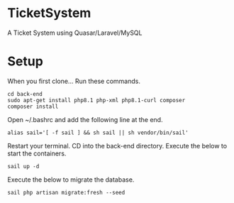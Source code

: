 # TicketSystem
A Ticket System using Quasar/Laravel/MySQL

# Setup
When you first clone...
Run these commands. 
```
cd back-end
sudo apt-get install php8.1 php-xml php8.1-curl composer
composer install
```
Open ~/.bashrc and add the following line at the end. 
```
alias sail='[ -f sail ] && sh sail || sh vendor/bin/sail'
```

Restart your terminal. 
CD into the back-end directory. 
Execute the below to start the containers. 
```
sail up -d
```

Execute the below to migrate the database. 
```
sail php artisan migrate:fresh --seed
```